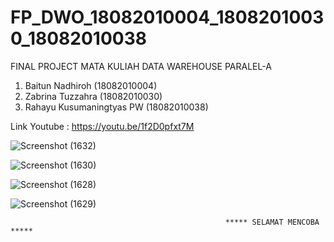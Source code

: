 # FP_DWO_18082010004_18082010030_18082010038

FINAL PROJECT MATA KULIAH DATA WAREHOUSE PARALEL-A

1. Baitun Nadhiroh (18082010004)
2. Zabrina Tuzzahra (18082010030)
3. Rahayu Kusumaningtyas PW (18082010038)

Link Youtube : https://youtu.be/1f2D0pfxt7M 

![Screenshot (1632)](https://user-images.githubusercontent.com/61089675/123049016-43badf00-d429-11eb-88b2-3e943cac3dc2.png)

![Screenshot (1630)](https://user-images.githubusercontent.com/61089675/123049162-7664d780-d429-11eb-95df-9d410137f800.png)

![Screenshot (1628)](https://user-images.githubusercontent.com/61089675/123049300-9ac0b400-d429-11eb-82c7-03e11a790da8.png)

![Screenshot (1629)](https://user-images.githubusercontent.com/61089675/123049200-81b80300-d429-11eb-844b-4cae89dff849.png)


                                                    ***** SELAMAT MENCOBA *****
